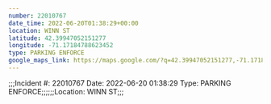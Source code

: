```yaml
---
number: 22010767
date_time: 2022-06-20T01:38:29+00:00
location: WINN ST
latitude: 42.39947052151277
longitude: -71.17184788623452
type: PARKING ENFORCE
google_maps_link: https://maps.google.com/?q=42.39947052151277,-71.17184788623452
---
```


;;;Incident #: 22010767  Date: 2022-06-20 01:38:29   Type: PARKING ENFORCE;;;;;;Location: WINN ST;;;

